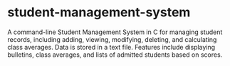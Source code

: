 # student-management-system
A command-line Student Management System in C for managing student records, including adding, viewing, modifying, deleting, and calculating class averages. Data is stored in a text file. Features include displaying bulletins, class averages, and lists of admitted students based on scores.
